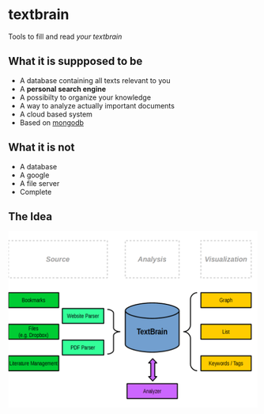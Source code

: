 # textbrain
Tools to fill and read _your textbrain_

## What it is suppposed to be
* A database containing all texts relevant to you
* A __personal search engine__
* A possibilty to organize your knowledge
* A way to analyze actually important documents
* A cloud based system
* Based on [mongodb](https://www.mongodb.org/)

## What it is __not__
* A database
* A google
* A file server
* Complete

## The Idea
![The Idea](doc/idea.png)
